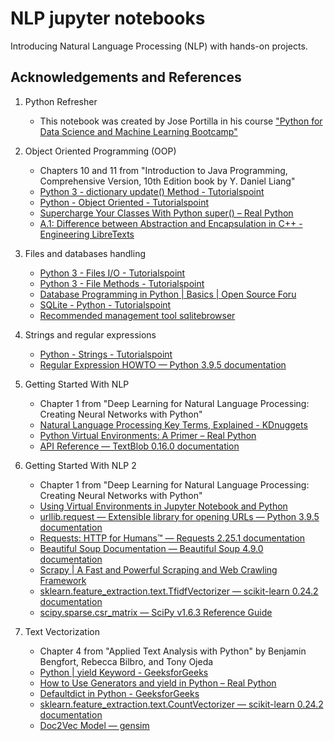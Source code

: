 # NLP jupyter notebooks
Introducing Natural Language Processing (NLP) with hands-on projects.

## Acknowledgements and References
1. Python Refresher

   *  This notebook was created by Jose Portilla in his course ["Python for Data Science and Machine Learning Bootcamp"](https://www.udemy.com/course/python-for-data-science-and-machine-learning-bootcamp/)

2. Object Oriented Programming (OOP)

   *  Chapters 10 and 11 from "Introduction to Java Programming, Comprehensive Version, 10th Edition book by Y. Daniel Liang"
   *  [Python 3 - dictionary update() Method - Tutorialspoint](https://www.tutorialspoint.com/python3/dictionary_update.htm)
   *  [Python - Object Oriented - Tutorialspoint](https://www.tutorialspoint.com/python/python_classes_objects.htm)
   *  [Supercharge Your Classes With Python super() – Real Python](https://realpython.com/python-super/#super-in-multiple-inheritance)
   *  [A.1: Difference between Abstraction and Encapsulation in C++ - Engineering LibreTexts](https://eng.libretexts.org/Courses/Delta_College/C_-_Data_Structures/06%3A_Abstraction_Encapsulation/1.01%3A_Difference_between_Abstraction_and_Encapsulation)

3. Files and databases handling

   * [Python 3 - Files I/O - Tutorialspoint](https://www.tutorialspoint.com/python3/python_files_io.htm)
   * [Python 3 - File Methods - Tutorialspoint](https://www.tutorialspoint.com/python3/file_methods.htm)
   * [Database Programming in Python | Basics | Open Source Foru](https://www.opensourceforu.com/2019/04/database-programming-python/)
   * [SQLite - Python - Tutorialspoint](https://www.tutorialspoint.com/sqlite/sqlite_python.htm)
   * [Recommended management tool sqlitebrowser](https://sqlitebrowser.org/)

4. Strings and regular expressions

   * [Python - Strings - Tutorialspoint](https://www.tutorialspoint.com/python/python_strings.htm)
   * [Regular Expression HOWTO — Python 3.9.5 documentation](https://docs.python.org/3/howto/regex.html)

5. Getting Started With NLP

   * Chapter 1 from "Deep Learning for Natural Language Processing: Creating Neural Networks with Python"
   * [Natural Language Processing Key Terms, Explained - KDnuggets](https://www.kdnuggets.com/2017/02/natural-language-processing-key-terms-explained.html)
   * [Python Virtual Environments: A Primer – Real Python](https://realpython.com/python-virtual-environments-a-primer/)
   * [API Reference — TextBlob 0.16.0 documentation](https://textblob.readthedocs.io/en/dev/api_reference.html#module-textblob.classifiers)

6. Getting Started With NLP 2

   * Chapter 1 from "Deep Learning for Natural Language Processing: Creating Neural Networks with Python"
   * [Using Virtual Environments in Jupyter Notebook and Python](https://janakiev.com/blog/jupyter-virtual-envs/)
   * [urllib.request — Extensible library for opening URLs — Python 3.9.5 documentation](https://docs.python.org/3/library/urllib.request.html)
   * [Requests: HTTP for Humans™ — Requests 2.25.1 documentation](https://docs.python-requests.org/en/master/)
   * [Beautiful Soup Documentation — Beautiful Soup 4.9.0 documentation](https://www.crummy.com/software/BeautifulSoup/bs4/doc/)
   * [Scrapy | A Fast and Powerful Scraping and Web Crawling Framework](https://scrapy.org/)
   * [sklearn.feature_extraction.text.TfidfVectorizer — scikit-learn 0.24.2 documentation](https://scikit-learn.org/stable/modules/generated/sklearn.feature_extraction.text.TfidfVectorizer.html)
   * [scipy.sparse.csr_matrix — SciPy v1.6.3 Reference Guide](https://docs.scipy.org/doc/scipy/reference/generated/scipy.sparse.csr_matrix.html)

7. Text Vectorization

   * Chapter 4 from "Applied Text Analysis with Python" by Benjamin Bengfort, Rebecca Bilbro, and Tony Ojeda
   * [Python | yield Keyword - GeeksforGeeks](https://www.geeksforgeeks.org/python-yield-keyword/)
   * [How to Use Generators and yield in Python – Real Python](https://realpython.com/introduction-to-python-generators/)
   * [Defaultdict in Python - GeeksforGeeks](https://www.geeksforgeeks.org/defaultdict-in-python/)
   * [sklearn.feature_extraction.text.CountVectorizer — scikit-learn 0.24.2 documentation](https://scikit-learn.org/stable/modules/generated/sklearn.feature_extraction.text.CountVectorizer.html)
   * [Doc2Vec Model — gensim](https://radimrehurek.com/gensim/auto_examples/tutorials/run_doc2vec_lee.html#sphx-glr-auto-examples-tutorials-run-doc2vec-lee-py)


